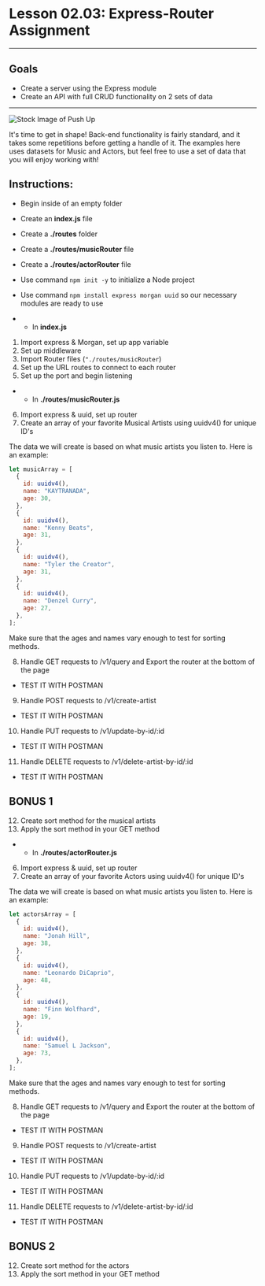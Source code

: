 # Lesson 02.03: Express-Router Assignment
***

## Goals

- Create a server using the Express module
- Create an API with full CRUD functionality on 2 sets of data

***

![Stock Image of Push Up](https://i.imgur.com/my52chH.jpg)

It's time to get in shape! Back-end functionality is fairly standard, and it takes some repetitions before getting a handle of it. The examples here uses datasets for Music and Actors, but feel free to use a set of data that you will enjoy working with!

## Instructions:
- Begin inside of an empty folder
- Create an **index.js** file
- Create a **./routes** folder
- Create a **./routes/musicRouter** file
- Create a **./routes/actorRouter** file
- Use command `npm init -y` to initialize a Node project
- Use command `npm install express morgan uuid` so our necessary modules are ready to use

- - In **index.js**
1. Import express & Morgan, set up app variable
2. Set up middleware
3. Import Router files (`"./routes/musicRouter`)
4. Set up the URL routes to connect to each router
5. Set up the port and begin listening

- - In **./routes/musicRouter.js**
6. Import express & uuid, set up router
7. Create an array of your favorite Musical Artists using uuidv4() for unique ID's

The data we will create is based on what music artists you listen to. Here is an example:

```js
let musicArray = [
  {
    id: uuidv4(),
    name: "KAYTRANADA",
    age: 30,
  },
  {
    id: uuidv4(),
    name: "Kenny Beats",
    age: 31,
  },
  {
    id: uuidv4(),
    name: "Tyler the Creator",
    age: 31,
  },
  {
    id: uuidv4(),
    name: "Denzel Curry",
    age: 27,
  },
];
```

Make sure that the ages and names vary enough to test for sorting methods.

8. Handle GET requests to /v1/query and Export the router at the bottom of the page
- TEST IT WITH POSTMAN
9. Handle POST requests to /v1/create-artist
- TEST IT WITH POSTMAN
10. Handle PUT requests to /v1/update-by-id/:id
- TEST IT WITH POSTMAN
11. Handle DELETE requests to /v1/delete-artist-by-id/:id
- TEST IT WITH POSTMAN

## BONUS 1

12. Create sort method for the musical artists
13. Apply the sort method in your GET method

- - In **./routes/actorRouter.js**
6. Import express & uuid, set up router
7. Create an array of your favorite Actors using uuidv4() for unique ID's

The data we will create is based on what music artists you listen to. Here is an example:

```js
let actorsArray = [
  {
    id: uuidv4(),
    name: "Jonah Hill",
    age: 38,
  },
  {
    id: uuidv4(),
    name: "Leonardo DiCaprio",
    age: 48,
  },
  {
    id: uuidv4(),
    name: "Finn Wolfhard",
    age: 19,
  },
  {
    id: uuidv4(),
    name: "Samuel L Jackson",
    age: 73,
  },
];
```

Make sure that the ages and names vary enough to test for sorting methods.

8. Handle GET requests to /v1/query and Export the router at the bottom of the page
- TEST IT WITH POSTMAN
9. Handle POST requests to /v1/create-artist
- TEST IT WITH POSTMAN
10. Handle PUT requests to /v1/update-by-id/:id
- TEST IT WITH POSTMAN
11. Handle DELETE requests to /v1/delete-artist-by-id/:id
- TEST IT WITH POSTMAN

## BONUS 2

12. Create sort method for the actors
13. Apply the sort method in your GET method